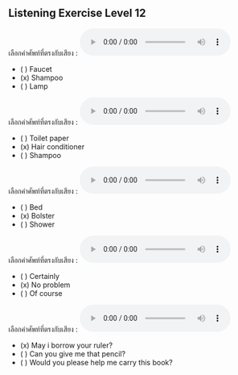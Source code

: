 ## Listening Exercise Level 12

เลือกคำศัพท์ที่ตรงกับเสียง :  ![](/media/audio/shampoo.mp3) 
 - ( ) Faucet
 - (x) Shampoo
 - ( ) Lamp

เลือกคำศัพท์ที่ตรงกับเสียง :  ![](/media/audio/hair&#x20;conditioner.mp3) 
 - ( ) Toilet paper
 - (x) Hair conditioner
 - ( ) Shampoo

เลือกคำศัพท์ที่ตรงกับเสียง :  ![](/media/audio/bolster.mp3) 
 - ( ) Bed
 - (x) Bolster
 - ( ) Shower

เลือกคำศัพท์ที่ตรงกับเสียง :  ![](/media/audio/No%20problem.mp3) 
 - ( ) Certainly
 - (x) No problem
 - ( ) Of course

เลือกคำศัพท์ที่ตรงกับเสียง :  ![](/media/audio/May&#x20;I&#x20;borrow&#x20;your&#x20;ruler.mp3) 
 - (x) May i borrow your ruler?
 - ( ) Can you give me that pencil?
 - ( ) Would you please help me carry this book?
